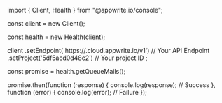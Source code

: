 import { Client, Health } from "@appwrite.io/console";

const client = new Client();

const health = new Health(client);

client
    .setEndpoint('https://<REGION>.cloud.appwrite.io/v1') // Your API Endpoint
    .setProject('5df5acd0d48c2') // Your project ID
;

const promise = health.getQueueMails();

promise.then(function (response) {
    console.log(response); // Success
}, function (error) {
    console.log(error); // Failure
});